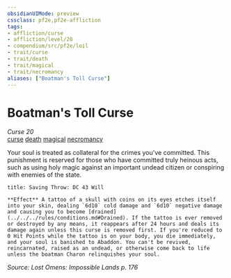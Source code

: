 ```yaml
---
obsidianUIMode: preview
cssclass: pf2e,pf2e-affliction
tags:
- affliction/curse
- affliction/level/20
- compendium/src/pf2e/loil
- trait/curse
- trait/death
- trait/magical
- trait/necromancy
aliases: ["Boatman's Toll Curse"]
---
```

# Boatman's Toll Curse
*Curse 20*  
[curse](../../../Rules/traits/curse.md)  [death](../../../Rules/traits/death.md)  [magical](../../../Rules/traits/magical.md)  [necromancy](../../../Rules/traits/necromancy.md)  

Your soul is treated as collateral for the crimes you've committed. This punishment is reserved for those who have committed truly heinous acts, such as using holy magic against an important undead citizen or conspiring with enemies of the state.

```ad-inline-affliction
title: Saving Throw: DC 43 Will

**Effect** A tattoo of a skull with coins on its eyes etches itself into your skin, dealing `6d10` cold damage and `6d10` negative damage and causing you to become [drained](../../../rules/conditions.md#Drained). If the tattoo is ever removed or destroyed by any means, it reappears after 24 hours and deals its damage again unless this curse is removed first. If you're reduced to 0 Hit Points while the tattoo is on your body, you die immediately, and your soul is banished to Abaddon. You can't be revived, reincarnated, raised as an undead, or otherwise come back to life unless the boatman Charon relinquishes your soul.
```

*Source: Lost Omens: Impossible Lands p. 176*
